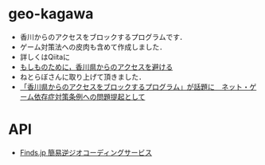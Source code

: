 # geo-kagawa
- 香川からのアクセスをブロックするプログラムです．
- ゲーム対策法への皮肉も含めて作成しました．
- 詳しくはQiitaに
 - [もしものために，香川県からのアクセスを避ける](https://qiita.com/ni__no13/items/b1b215e7185920cd075c)
- ねとらぼさんに取り上げて頂きました．
 - [「香川県からのアクセスをブロックするプログラム」が話題に　ネット・ゲーム依存症対策条例への問題提起として](https://nlab.itmedia.co.jp/nl/articles/2001/27/news096.html)

# API
- [Finds.jp 簡易逆ジオコーディングサービス](https://www.finds.jp/rgeocode/index.html.ja)
